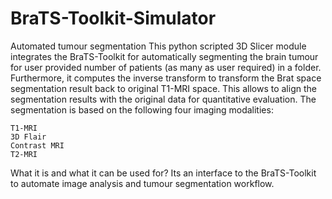 # BraTS-Toolkit-Simulator
Automated tumour segmentation
This python scripted 3D Slicer module integrates the BraTS-Toolkit for automatically segmenting the brain tumour for user provided number of patients (as many as user required) 
in a folder. Furthermore, it computes the inverse transform to transform the Brat space segmentation result back to original T1-MRI space. This allows to align the segmentation 
results with the original data for quantitative evaluation. The segmentation is based on the following four imaging modalities:

    T1-MRI
    3D Flair
    Contrast MRI
    T2-MRI

What it is and what it can be used for? Its an interface to the BraTS-Toolkit to automate image analysis and tumour segmentation workflow.

